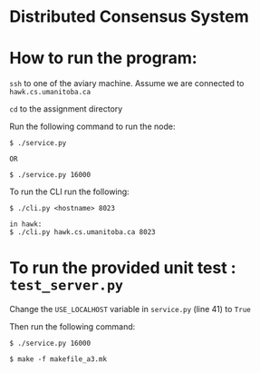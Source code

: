 # Distributed Consensus System

# How to run the program:

`ssh` to one of the aviary machine. Assume we are connected to `hawk.cs.umanitoba.ca`

`cd` to the assignment directory

Run the following command to run the node:

```
$ ./service.py

OR

$ ./service.py 16000
```

To run the CLI run the following:

```
$ ./cli.py <hostname> 8023

in hawk:
$ ./cli.py hawk.cs.umanitoba.ca 8023
```

# To run the provided unit test : `test_server.py`

Change the `USE_LOCALHOST` variable in `service.py` (line 41) to `True`

Then run the following command:

```
$ ./service.py 16000

$ make -f makefile_a3.mk
```

